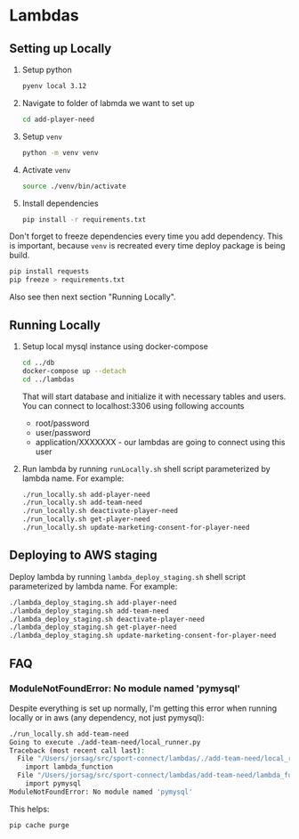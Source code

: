 # Lambdas

## Setting up Locally

1. Setup python
   ```sh
   pyenv local 3.12
   ```
2. Navigate to folder of labmda we want to set up
   ```sh
   cd add-player-need
   ```
3. Setup `venv`
   ```sh
   python -m venv venv
   ```
4. Activate `venv`
   ```sh
   source ./venv/bin/activate
   ```
5. Install dependencies
   ```sh
   pip install -r requirements.txt
   ```

Don't forget to freeze dependencies every time you add dependency. This is important, because `venv` is recreated 
every time deploy package is being build.
```sh
pip install requests
pip freeze > requirements.txt
```

Also see then next section "Running Locally".

## Running Locally

1. Setup local mysql instance using docker-compose
    ```sh
    cd ../db
    docker-compose up --detach
    cd ../lambdas
    ```
    That will start database and initialize it with necessary tables and users. You can connect to localhost:3306 using following accounts

    - root/password
    - user/password
    - application/XXXXXXX - our lambdas are going to connect using this user

2. Run lambda by running `runLocally.sh` shell script parameterized by lambda name. For example:
    ```sh
    ./run_locally.sh add-player-need
    ./run_locally.sh add-team-need
    ./run_locally.sh deactivate-player-need
    ./run_locally.sh get-player-need
    ./run_locally.sh update-marketing-consent-for-player-need
    ```

## Deploying to AWS staging
Deploy lambda by running `lambda_deploy_staging.sh` shell script parameterized by lambda name. For example:
```sh
./lambda_deploy_staging.sh add-player-need
./lambda_deploy_staging.sh add-team-need
./lambda_deploy_staging.sh deactivate-player-need
./lambda_deploy_staging.sh get-player-need
./lambda_deploy_staging.sh update-marketing-consent-for-player-need
```

## FAQ
### ModuleNotFoundError: No module named 'pymysql'
Despite everything is set up normally, I'm getting this error when running locally or in aws (any dependency, not just pymysql):
```sh
./run_locally.sh add-team-need 
Going to execute ./add-team-need/local_runner.py
Traceback (most recent call last):
  File "/Users/jorsag/src/sport-connect/lambdas/./add-team-need/local_runner.py", line 1, in <module>
    import lambda_function
  File "/Users/jorsag/src/sport-connect/lambdas/add-team-need/lambda_function.py", line 3, in <module>
    import pymysql
ModuleNotFoundError: No module named 'pymysql'
```

This helps:
```sh
pip cache purge
```
